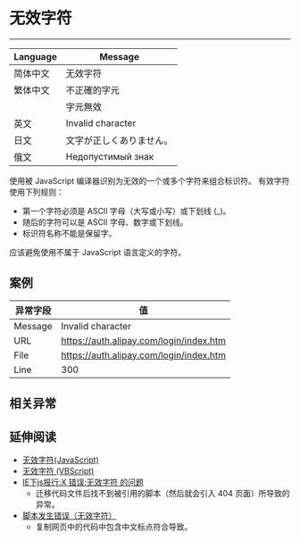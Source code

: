 
# 无效字符

----

| Language | Message                           |
|----------|-----------------------------------|
| 简体中文 | 无效字符                          |
| 繁体中文 | 不正確的字元                      |
|          | 字元無效                          |
| 英文     | Invalid character                 |
| 日文     | 文字が正しくありません。          |
| 俄文     | Недопустимый знак |

使用被 JavaScript 编译器识别为无效的一个或多个字符来组合标识符。 有效字符使用下列规则：

* 第一个字符必须是 ASCII 字母（大写或小写）或下划线 (_)。
* 随后的字符可以是 ASCII 字母、数字或下划线。
* 标识符名称不能是保留字。

应该避免使用不属于 JavaScript 语言定义的字符。

## 案例

| 异常字段 | 值                                      |
|----------|-----------------------------------------|
| Message  | Invalid character                       |
| URL      | https://auth.alipay.com/login/index.htm |
| File     | https://auth.alipay.com/login/index.htm |
| Line     | 300                                     |

## 相关异常


## 延伸阅读

* [无效字符(JavaScript)](http://msdn.microsoft.com/zh-cn/library/67wha3s7%28v=vs.94%29.aspx)
* [无效字符 (VBScript)](http://doc.51windows.net/vbscript/?url=/vbscript/html/vserrinvalidcharacter.htm)
* [IE下js报行:X 错误:无效字符 的问题](http://blog.csdn.net/zhimin8haomi/article/details/5267034)
  - 迁移代码文件后找不到被引用的脚本（然后就会引入 404 页面）所导致的异常。
* [脚本发生错误（无效字符）](http://pansanday.blog.163.com/blog/static/38166280201238721177/)
  - 复制网页中的代码中包含中文标点符合导致。
